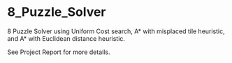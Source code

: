 # 8_Puzzle_Solver
8 Puzzle Solver using Uniform Cost search, A* with misplaced tile heuristic, and A* with Euclidean distance heuristic. 

See Project Report for more details. 
